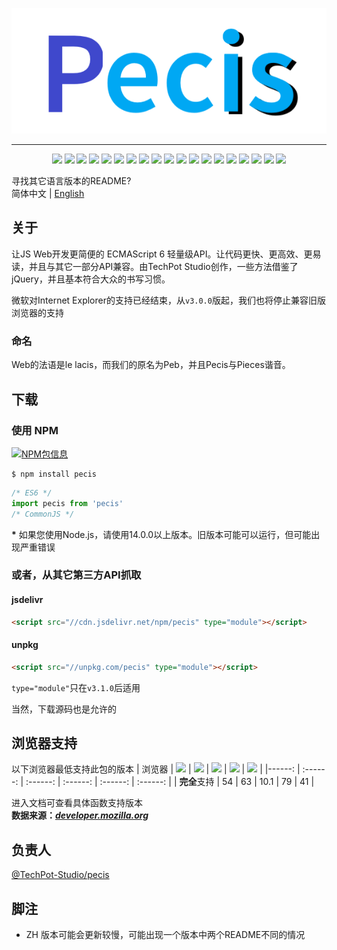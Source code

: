 <p align="center">
<img src="./assets/Pecis.png" alt="Icon" />
</p>

---

<p align="center">
  <a href="https://github.com/TechPot-Studio/Pecis/commits/master" title="Commit Activity"><img src="https://img.shields.io/github/commit-activity/m/TechPot-Studio/Pecis?logo=git&logoColor=white&style=flat-square" /></a>
  <a href="https://www.codacy.com/gh/TechPot-Studio/Pecis/dashboard?utm_source=github.com&amp;utm_medium=referral&amp;utm_content=TechPot-Studio/Pecis&amp;utm_campaign=Badge_Grade" title="Codacy"><img src="https://img.shields.io/codacy/grade/3cf32c2b188944b7bd1359d4d5a4cc7d?logo=codacy&style=flat-square" /></a>
  <a href="//github.com/TechPot-Studio/Pecis/stargazers" title="Stars"><img src="https://img.shields.io/github/stars/TechPot-Studio/Pecis?logo=github&style=flat-square" /></a>
  <a href="//github.com/TechPot-Studio/Pecis/issues" title="Issues"><img src="https://img.shields.io/github/issues/TechPot-Studio/Pecis?logo=github&style=flat-square" /></a>
  <a href="//github.com/TechPot-Studio/Pecis/pulls" title="Pull Requests"><img src="https://img.shields.io/github/issues-pr/TechPot-Studio/Pecis?logo=github&style=flat-square" /></a>
  <a href="//github.com/TechPot-Studio/Pecis/network/members" title="Forks"><img src="https://img.shields.io/github/forks/TechPot-Studio/Pecis?logo=github&style=flat-square" /></a>
  <a href="https://www.npmjs.com/package/pecis" title="NPM Version"><img src="https://img.shields.io/npm/v/pecis?logo=npm&style=flat-square" /></a>
  <a href="https://www.npmjs.com/package/pecis" title="NPM Downloads"><img src="https://img.shields.io/npm/dw/pecis?logo=npm&style=flat-square" /></a>
  <a title="jsdelivr hits"><img src="https://img.shields.io/jsdelivr/npm/hw/pecis?label=jsdelivr%20hits&logo=jsdelivr&logoColor=white&style=flat-square" /></a>
  <a href="./LICENSE" title="License"><img src="https://img.shields.io/github/license/TechPot-Studio/Pecis?style=flat-square" /></a>
  <a href="https://discord.gg/EvsaWcB" title="Chat"><img src="https://img.shields.io/discord/711002879670091868?logo=discord&logoColor=fff&style=flat-square" /></a>
  <a href="" title="Contributors"><img src="https://img.shields.io/github/contributors-anon/TechPot-Studio/pecis?logo=github&style=flat-square" /></a>
  <a href="//github.com/TechPot-Studio/Pecis/releases" title="Lastest Release"><img src="https://img.shields.io/github/v/release/TechPot-Studio/pecis?label=lastest%20release&style=flat-square" /></a>
  <a href="//github.com/TechPot-Studio/Pecis/releases" title="Lastest Pre-Release"><img src="https://img.shields.io/github/v/release/TechPot-Studio/pecis?include_prereleases&label=lastest%20prerelease&style=flat-square" /></a>
  <a href="//github.com/TechPot-Studio/Pecis/releases" title="Commits Since Latest Release"><img src="https://img.shields.io/github/commits-since/TechPot-Studio/Pecis/latest/master?include_prereleases&logo=github&style=flat-square" /></a>
  <a href="src/Pecis" title="Size"><img src="https://img.shields.io/github/size/TechPot-Studio/Pecis/src/pecis.js?style=flat-square" /></a>
  <a href="./dist/pecis.min.js" title="Minified Size"><img src="https://img.shields.io/github/size/TechPot-Studio/Pecis/dist/pecis.min.js?label=minified%20size&style=flat-square" /></a>
  <a title="Node.js Version"><img src="https://img.shields.io/static/v1?label=Node.js%20version&message=12&color=informational&logo=node.js&style=flat-square&logoColor=white" /></a>
  <a title="ECMAScript Version"><img src="https://img.shields.io/static/v1?label=ECMAScript%20version&message=6&color=informational&logo=JavaScript&style=flat-square&logoColor=white" /></a>
</p>

寻找其它语言版本的README?<br />
简体中文 | [English](README.md)
## 关于
让JS Web开发更简便的 ECMAScript 6 轻量级API。让代码更快、更高效、更易读，并且与其它一部分API兼容。由TechPot Studio创作，一些方法借鉴了jQuery，并且基本符合大众的书写习惯。
  
微软对Internet Explorer的支持已经结束，从`v3.0.0`版起，我们也将停止兼容旧版浏览器的支持

### 命名
Web的法语是le lacis，而我们的原名为Peb，并且Pecis与Pieces谐音。

## 下载
### 使用 **NPM**

[![NPM包信息](https://nodei.co/npm/pecis.png?compact=true)](https://www.npmjs.com/package/pecis)

```shell
$ npm install pecis
```
```javascript
/* ES6 */
import pecis from 'pecis'
/* CommonJS */
```
**\*** 如果您使用Node.js，请使用14.0.0以上版本。旧版本可能可以运行，但可能出现严重错误
### 或者，从其它第三方API抓取
#### jsdelivr
```html
<script src="//cdn.jsdelivr.net/npm/pecis" type="module"></script>
```
#### unpkg
```html
<script src="//unpkg.com/pecis" type="module"></script>
```
`type="module"`只在`v3.1.0`后适用

当然，下载源码也是允许的
## 浏览器支持
以下浏览器最低支持此包的版本
| 浏览器 | <img src="https://cdn.jsdelivr.net/gh/TechPot-Studio/svg-gallery/chrome.svg" width="30" /> | <img src="https://cdn.jsdelivr.net/gh/TechPot-Studio/svg-gallery/firefox.svg" width="30" /> | <img src="https://cdn.jsdelivr.net/gh/TechPot-Studio/svg-gallery/safari.svg" width="30" /> | <img src="https://cdn.jsdelivr.net/gh/TechPot-Studio/svg-gallery/edge.svg" width="30" /> | <img src="https://cdn.jsdelivr.net/gh/TechPot-Studio/svg-gallery/opera.svg" width="30" /> |
|------: | :------: | :------: | :------: | :------: | :------: |
| **完全**支持 | 54 | 63 | 10.1 | 79 | 41 |

进入文档可查看具体函数支持版本  
**数据来源：[*developer.mozilla.org*](//developer.mozilla.org)**

## 负责人
[@TechPot-Studio/pecis](https://github.com/orgs/TechPot-Studio/teams/pecis) 

## 脚注
- ZH 版本可能会更新较慢，可能出现一个版本中两个README不同的情况
